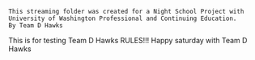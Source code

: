 	This streaming folder was created for a Night School Project with University of Washington Professional and Continuing Education.
	By Team D Hawks
This is for testing
Team D Hawks RULES!!! Happy saturday with Team D Hawks

